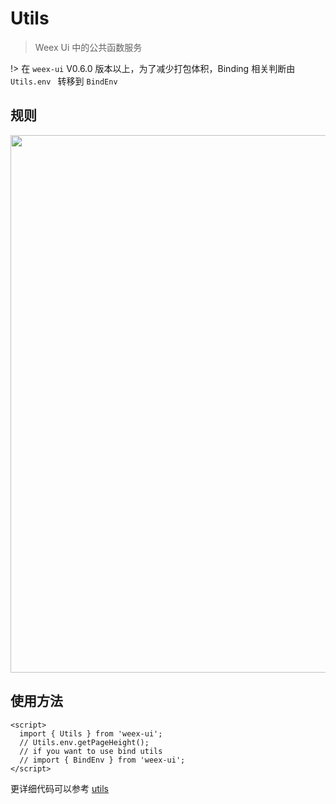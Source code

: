 # Utils

> Weex Ui 中的公共函数服务

!> 在 `weex-ui` V0.6.0 版本以上，为了减少打包体积，Binding 相关判断由 `Utils.env ` 转移到 `BindEnv`

## 规则
<img src="https://img.alicdn.com/tfs/TB1KhdgfTtYBeNjy1XdXXXXyVXa-2932-940.png" width="860"/>

## 使用方法

```vue
<script>
  import { Utils } from 'weex-ui';
  // Utils.env.getPageHeight();
  // if you want to use bind utils
  // import { BindEnv } from 'weex-ui';
</script>
```
更详细代码可以参考 [utils](https://github.com/alibaba/weex-ui/blob/master/packages/utils)
